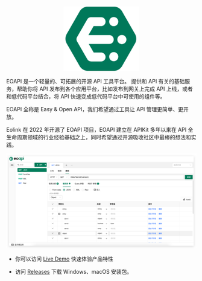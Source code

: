 <p align="center">
  <a href="https://github.com/eolinker/EOAPI">
    <img width="200" src="../public/images/logo.png">
  </a>
</p>
EOAPI 是一个轻量的、可拓展的开源 API 工具平台。
提供和 API 有关的基础服务，帮助你将 API 发布到各个应用平台，比如发布到网关上完成 API 上线，或者和低代码平台结合，将 API 快速变成低代码平台中可使用的组件等。

EOAPI 全称是 Easy & Open API，我们希望通过工具让 API 管理更简单、更开放。

Eolink 在 2022 年开源了 EOAPI 项目，EOAPI 建立在 APIKit 多年以来在 API 全生命周期领域的行业经验基础之上，同时希望通过开源吸收社区中最棒的想法和实践。

![](../public/images/preview_1.png?token=GHSAT0AAAAAABRGKRUBJ634JVP7XL7KWAECYP3J36Q)

- 你可以访问 [Live Demo](https://demo.EOAPI.io/) 快速体验产品特性

- 访问 [Releases](https://github.com/eolinker/eoapi/releases) 下载 Windows、macOS 安装包。
